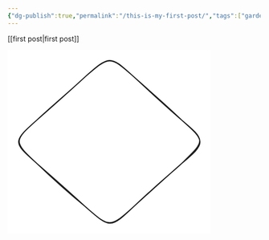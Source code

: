 ```yaml
---
{"dg-publish":true,"permalink":"/this-is-my-first-post/","tags":["gardenEntry"]}
---
```


[[first post\|first post]]
<style> .container {font-family: sans-serif; text-align: center;} .button-wrapper button {z-index: 1;height: 40px; width: 100px; margin: 10px;padding: 5px;} .excalidraw .App-menu_top .buttonList { display: flex;} .excalidraw-wrapper { height: 800px; margin: 50px; position: relative;} :root[dir="ltr"] .excalidraw .layer-ui__wrapper .zen-mode-transition.App-menu_bottom--transition-left {transform: none;} </style><script src="https://cdn.jsdelivr.net/npm/react@17/umd/react.production.min.js"></script><script src="https://cdn.jsdelivr.net/npm/react-dom@17/umd/react-dom.production.min.js"></script><script type="text/javascript" src="https://cdn.jsdelivr.net/npm/@excalidraw/excalidraw@0/dist/excalidraw.production.min.js"></script><div id="Drawing_2025-08-31_1059.00.excalidraw.md1"></div><script>(function(){const InitialData={"type":"excalidraw","version":2,"source":"https://github.com/zsviczian/obsidian-excalidraw-plugin/releases/tag/2.15.1","elements":[{"id":"2-iUnBQxOX8zTto5IQW8A","type":"diamond","x":-184.40234375,"y":-194.65625,"width":385.0546875,"height":345.5078125,"angle":0,"strokeColor":"#1e1e1e","backgroundColor":"transparent","fillStyle":"solid","strokeWidth":2,"strokeStyle":"solid","roughness":1,"opacity":100,"groupIds":[],"frameId":null,"index":"a0","roundness":{"type":2},"seed":343879412,"version":52,"versionNonce":1518631284,"isDeleted":false,"boundElements":[],"updated":1756618148135,"link":null,"locked":false},{"id":"0mNsptOq","type":"text","x":-78.91487545025399,"y":-53.66252262739118,"width":207.4798583984375,"height":25,"angle":0,"strokeColor":"#1e1e1e","backgroundColor":"transparent","fillStyle":"solid","strokeWidth":2,"strokeStyle":"solid","roughness":1,"opacity":100,"groupIds":[],"frameId":null,"index":"a1","roundness":null,"seed":1252240500,"version":43,"versionNonce":1196452940,"isDeleted":false,"boundElements":null,"updated":1756618173503,"link":null,"locked":false,"text":"New things are learnt","rawText":"New things are learnt","fontSize":20,"fontFamily":5,"textAlign":"left","verticalAlign":"top","containerId":null,"originalText":"New things are learnt","autoResize":true,"lineHeight":1.25}],"appState":{"theme":"light","viewBackgroundColor":"#ffffff","currentItemStrokeColor":"#1e1e1e","currentItemBackgroundColor":"transparent","currentItemFillStyle":"solid","currentItemStrokeWidth":2,"currentItemStrokeStyle":"solid","currentItemRoughness":1,"currentItemOpacity":100,"currentItemFontFamily":5,"currentItemFontSize":20,"currentItemTextAlign":"left","currentItemStartArrowhead":null,"currentItemEndArrowhead":"arrow","currentItemArrowType":"round","currentItemFrameRole":null,"scrollX":269.73588770203963,"scrollY":203.74851600038363,"zoom":{"value":1},"currentItemRoundness":"round","gridSize":20,"gridStep":5,"gridModeEnabled":false,"gridColor":{"Bold":"rgba(217, 217, 217, 0.5)","Regular":"rgba(230, 230, 230, 0.5)"},"currentStrokeOptions":null,"frameRendering":{"enabled":true,"clip":true,"name":true,"outline":true,"markerName":true,"markerEnabled":true},"objectsSnapModeEnabled":false,"activeTool":{"type":"selection","customType":null,"locked":false,"fromSelection":false,"lastActiveTool":null}},"files":{}};InitialData.scrollToContent=true;App=()=>{const e=React.useRef(null),t=React.useRef(null),[n,i]=React.useState({width:void 0,height:void 0});return React.useEffect(()=>{i({width:t.current.getBoundingClientRect().width,height:t.current.getBoundingClientRect().height});const e=()=>{i({width:t.current.getBoundingClientRect().width,height:t.current.getBoundingClientRect().height})};return window.addEventListener("resize",e),()=>window.removeEventListener("resize",e)},[t]),React.createElement(React.Fragment,null,React.createElement("div",{className:"excalidraw-wrapper",ref:t},React.createElement(ExcalidrawLib.Excalidraw,{ref:e,width:n.width,height:n.height,initialData:InitialData,viewModeEnabled:!0,zenModeEnabled:!0,gridModeEnabled:!1})))},excalidrawWrapper=document.getElementById("Drawing_2025-08-31_1059.00.excalidraw.md1");ReactDOM.render(React.createElement(App),excalidrawWrapper);})();</script>


<svg version="1.1" xmlns="http://www.w3.org/2000/svg" viewBox="0 0 405.0546875 365.5078125" width="405.0546875" height="365.5078125" class="excalidraw-svg"><!-- svg-source:excalidraw --><metadata></metadata><defs><style class="style-fonts">      </style></defs><rect x="0" y="0" width="405.0546875" height="365.5078125" fill="#ffffff"></rect><g stroke-linecap="round" transform="translate(10 10) rotate(0 192.52734375 172.75390625)"><path d="M241.25 43.25 C273.95 72.3, 307.18 101.18, 336.8 129.75 M241.25 43.25 C270.53 70.17, 299.53 97.8, 336.8 129.75 M336.8 129.75 C386.14 171.12, 383.18 171.26, 336.8 216.25 M336.8 129.75 C384.33 171.8, 386.47 175.01, 336.8 216.25 M336.8 216.25 C319.22 233.02, 296.69 249.73, 241.25 302.26 M336.8 216.25 C298.68 249.79, 262.39 283.29, 241.25 302.26 M241.25 302.26 C194.57 346.55, 194.91 346.25, 144.75 302.26 M241.25 302.26 C192.76 346.45, 192.16 343.54, 144.75 302.26 M144.75 302.26 C125.32 284.32, 106.64 267.09, 48.25 216.25 M144.75 302.26 C110.86 274.49, 78.05 244.88, 48.25 216.25 M48.25 216.25 C0.94 172.57, 1.87 171.09, 48.25 129.75 M48.25 216.25 C-0.12 174.11, -0.07 172.38, 48.25 129.75 M48.25 129.75 C79.58 100.32, 110.73 75.11, 144.75 43.25 M48.25 129.75 C86.99 95.79, 124.66 61.73, 144.75 43.25 M144.75 43.25 C194.24 0.33, 194.13 2, 241.25 43.25 M144.75 43.25 C194.85 -1.84, 195.03 2.08, 241.25 43.25" stroke="#1e1e1e" stroke-width="2" fill="none"></path></g></svg>


